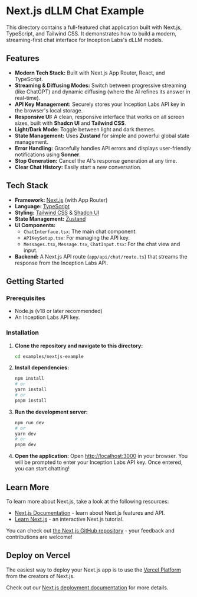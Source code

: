 # Next.js dLLM Chat Example

This directory contains a full-featured chat application built with Next.js, TypeScript, and Tailwind CSS. It demonstrates how to build a modern, streaming-first chat interface for Inception Labs's dLLM models.

## Features

-   **Modern Tech Stack:** Built with Next.js App Router, React, and TypeScript.
-   **Streaming & Diffusing Modes:** Switch between progressive streaming (like ChatGPT) and dynamic diffusing (where the AI refines its answer in real-time).
-   **API Key Management:** Securely stores your Inception Labs API key in the browser's local storage.
-   **Responsive UI:** A clean, responsive interface that works on all screen sizes, built with **Shadcn UI** and **Tailwind CSS**.
-   **Light/Dark Mode:** Toggle between light and dark themes.
-   **State Management:** Uses **Zustand** for simple and powerful global state management.
-   **Error Handling:** Gracefully handles API errors and displays user-friendly notifications using **Sonner**.
-   **Stop Generation:** Cancel the AI's response generation at any time.
-   **Clear Chat History:** Easily start a new conversation.

## Tech Stack

-   **Framework:** [Next.js](https://nextjs.org/) (with App Router)
-   **Language:** [TypeScript](https://www.typescriptlang.org/)
-   **Styling:** [Tailwind CSS](https://tailwindcss.com/) & [Shadcn UI](https://ui.shadcn.com/)
-   **State Management:** [Zustand](https://zustand-demo.pmnd.rs/)
-   **UI Components:**
    -   `ChatInterface.tsx`: The main chat component.
    -   `APIKeySetup.tsx`: For managing the API key.
    -   `Messages.tsx`, `Message.tsx`, `ChatInput.tsx`: For the chat view and input.
-   **Backend:** A Next.js API route (`app/api/chat/route.ts`) that streams the response from the Inception Labs API.

## Getting Started

### Prerequisites

-   Node.js (v18 or later recommended)
-   An Inception Labs API key.

### Installation

1.  **Clone the repository and navigate to this directory:**

    ```bash
    cd examples/nextjs-example
    ```

2.  **Install dependencies:**

    ```bash
    npm install
    # or
    yarn install
    # or
    pnpm install
    ```

3.  **Run the development server:**

    ```bash
    npm run dev
    # or
    yarn dev
    # or
    pnpm dev
    ```

4.  **Open the application:**
    Open [http://localhost:3000](http://localhost:3000) in your browser. You will be prompted to enter your Inception Labs API key. Once entered, you can start chatting!

## Learn More

To learn more about Next.js, take a look at the following resources:

- [Next.js Documentation](https://nextjs.org/docs) - learn about Next.js features and API.
- [Learn Next.js](https://nextjs.org/learn) - an interactive Next.js tutorial.

You can check out [the Next.js GitHub repository](https://github.com/vercel/next.js) - your feedback and contributions are welcome!

## Deploy on Vercel

The easiest way to deploy your Next.js app is to use the [Vercel Platform](https://vercel.com/new?utm_medium=default-template&filter=next.js&utm_source=create-next-app&utm_campaign=create-next-app-readme) from the creators of Next.js.

Check out our [Next.js deployment documentation](https://nextjs.org/docs/app/building-your-application/deploying) for more details.

